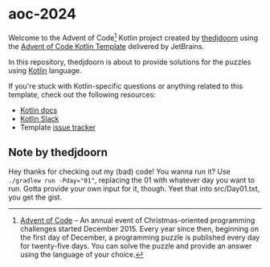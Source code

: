 # aoc-2024

Welcome to the Advent of Code[^aoc] Kotlin project created by [thedjdoorn][github] using the [Advent of Code Kotlin Template][template] delivered by JetBrains.

In this repository, thedjdoorn is about to provide solutions for the puzzles using [Kotlin][kotlin] language.

If you're stuck with Kotlin-specific questions or anything related to this template, check out the following resources:

- [Kotlin docs][docs]
- [Kotlin Slack][slack]
- Template [issue tracker][issues]

## Note by thedjdoorn

Hey thanks for checking out my (bad) code! You wanna run it? Use `./gradlew run -Pday="01"`, replacing the 01 with whatever day you want to run. Gotta provide your own input for it, though. Yeet that into src/Day01.txt, you get the gist.

[^aoc]:
    [Advent of Code][aoc] – An annual event of Christmas-oriented programming challenges started December 2015.
    Every year since then, beginning on the first day of December, a programming puzzle is published every day for twenty-five days.
    You can solve the puzzle and provide an answer using the language of your choice.

[aoc]: https://adventofcode.com
[docs]: https://kotlinlang.org/docs/home.html
[github]: https://github.com/thedjdoorn
[issues]: https://github.com/kotlin-hands-on/advent-of-code-kotlin-template/issues
[kotlin]: https://kotlinlang.org
[slack]: https://surveys.jetbrains.com/s3/kotlin-slack-sign-up
[template]: https://github.com/kotlin-hands-on/advent-of-code-kotlin-template
